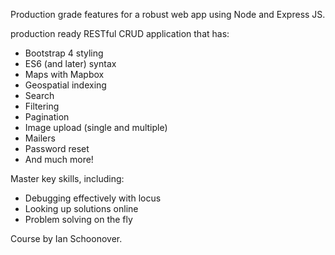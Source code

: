 Production grade features for a robust web app using Node and Express JS.

production ready RESTful CRUD application that has:
- Bootstrap 4 styling
- ES6 (and later) syntax
- Maps with Mapbox
- Geospatial indexing
- Search
- Filtering
- Pagination
- Image upload (single and multiple)
- Mailers
- Password reset
- And much more!

Master key skills, including:
- Debugging effectively with locus
- Looking up solutions online
- Problem solving on the fly

Course by Ian Schoonover.
